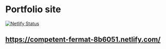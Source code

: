 # Portfolio site

[![Netlify Status](https://api.netlify.com/api/v1/badges/ecebeaeb-a496-451a-97e2-f1bb2561badb/deploy-status)](https://app.netlify.com/sites/competent-fermat-8b6051/deploys)


## https://competent-fermat-8b6051.netlify.com/